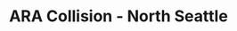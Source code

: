 ---
title: "ARA Collision - North Seattle"
url: /seattle/ara-collision-north-seattle/
shop: Autowerkstatt
---